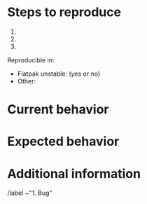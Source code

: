# Steps to reproduce
<!--
    Explain in detail the steps on how the issue can be reproduced.
-->
1.
2.
3.

Reproducible in:
<!--
    Please test if the issue was already fixed in the unstable version of the app.
    For that, follow these steps:
    1. Make sure Flatpak is installed or install it following these steps https://flatpak.org/setup
    2. Install the unstable version of the app following this link 
    https://gitlab.gnome.org/GNOME/gnome-apps-nightly/raw/master/nautilus.flatpakref and save
    it as a ".flatpakref" file

    If these steps failed, write in 'Other' the distribution you’re using and
    the version of the app.
-->
- Flatpak unstable: (yes or no) <!-- Write "yes" or "no" after the semicolon. -->
- Other:

# Current behavior
<!-- Describe the current behavior. -->


# Expected behavior
<!-- Describe the expected behavior. -->


# Additional information
<!--
    Provide more information that could be relevant.
    
    If the issue is a crash, provide a stack trace following the steps in:
    https://wiki.gnome.org/Community/GettingInTouch/Bugzilla/GettingTraces
-->


<!-- Ignore the text under this line. -->
/label ~"1. Bug"
